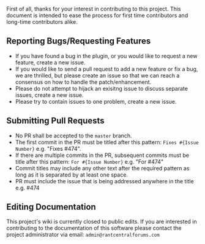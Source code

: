 First of all, thanks for your interest in contributing to this project. This document is intended to ease the process for first time contributors and long-time contributors alike.

## Reporting Bugs/Requesting Features

- If you have found a bug in the plugin, or you would like to request a new feature, create a new issue.
- If you would like to send a pull request to add a new feature or fix a bug, we are thrilled, but please create an issue so that we can reach a consensus on how to handle the patch/enhancement.
- Please do not attempt to hijack an exisitng issue to discuss separate issues, create a new issue.
- Please try to contain issues to one problem, create a new issue.

## Submitting Pull Requests

- No PR shall be accepted to the `master` branch.
- The first commit in the PR must be titled after this pattern: `Fixes #{Issue Number}` e.g. "Fixes #474".
- If there are multiple commits in the PR, subsequent commits must be title after this pattern: `For #{Issue Number}` e.g. "For #474"
- Commit titles may include any other text after the required pattern as long as it is separated by at least one space.
- PR must include the issue that is being addressed anywhere in the title e.g. #474

## Editing Documentation

This project's wiki is currently closed to public edits. If you are interested in contributing to the documentation of this software please contact the project administrator via email: `admin@rantcentralforums.com`
